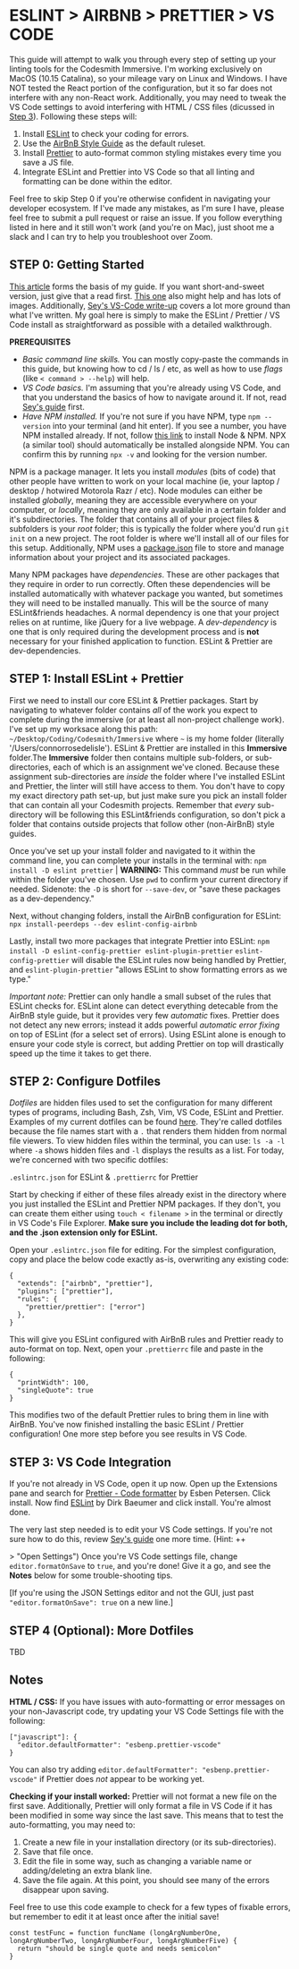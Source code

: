 # ESLINT > AIRBNB > PRETTIER > VS CODE

This guide will attempt to walk you through every step of setting up your linting tools for the Codesmith Immersive. I'm working exclusively on MacOS (10.15 Catalina), so your mileage vary on Linux and Windows. I have NOT tested the React portion of the configuration, but it so far does not interfere with any non-React work. Additionally, you may need to tweak the VS Code settings to avoid interfering with HTML / CSS files (dicussed in [Step 3](#step3)).
Following these steps will:

1. Install [ESLint](https://eslint.org/) to check your coding for errors.
2. Use the [AirBnB Style Guide](https://github.com/airbnb/javascript) as the default ruleset.
3. Install [Prettier](https://prettier.io/) to auto-format common styling mistakes every time you save a JS file.
4. Integrate ESLint and Prettier into VS Code so that all linting and formatting can be done within the editor.

Feel free to skip Step 0 if you're otherwise confident in navigating your developer ecosystem. If I've made any mistakes, as I'm sure I have, please feel free to submit a pull request or raise an issue. If you follow everything listed in here and it still won't work (and you're on Mac), just shoot me a slack and I can try to help you troubleshoot over Zoom.

## STEP 0: Getting Started

[This article](https://blog.echobind.com/integrating-prettier-eslint-airbnb-style-guide-in-vscode-47f07b5d7d6a) forms the basis of my guide. If you want short-and-sweet version, just give that a read first. [This one](https://scotch.io/tutorials/linting-and-formatting-with-eslint-in-vs-code) also might help and has lots of images. Additionally, [Sey's VS-Code write-up](https://github.com/seyitaintkim/VS-Code) covers a lot more ground than what I've written. My goal here is simply to make the ESLint / Prettier / VS Code install as straightforward as possible with a detailed walkthrough.

**PREREQUISITES**

- _Basic command line skills._ You can mostly copy-paste the commands in this guide, but knowing how to cd / ls / etc, as well as how to use _flags_ (like `< command > --help`) will help.
- _VS Code basics._ I'm assuming that you're already using VS Code, and that you understand the basics of how to navigate around it. If not, read [Sey's guide](https://github.com/seyitaintkim/VS-Code) first.
- _Have NPM installed._ If you're not sure if you have NPM, type `npm --version` into your terminal (and hit enter). If you see a number, you have NPM installed already. If not, follow [this link](https://www.npmjs.com/get-npm) to install Node & NPM. NPX (a similar tool) should automatically be installed alongside NPM. You can confirm this by running `npx -v` and looking for the version number.

NPM is a package manager. It lets you install _modules_ (bits of code) that other people have written to work on your local machine (ie, your laptop / desktop / hotwired Motorola Razr / etc). Node modules can either be installed _globally_, meaning they are accessible everywhere on your computer, or _locally_, meaning they are only available in a certain folder and it's subdirectories. The folder that contains all of your project files & subfolders is your _root_ folder; this is typically the folder where you'd run `git init` on a new project. The root folder is where we'll install all of our files for this setup. Additionally, NPM uses a [package.json](https://docs.npmjs.com/files/package.json) file to store and manage information about your project and its associated packages.

Many NPM packages have _dependencies_. These are other packages that they require in order to run correctly. Often these dependencies will be installed automatically with whatever package you wanted, but sometimes they will need to be installed manually. This will be the source of many ESLint&friends headaches. A normal dependency is one that your project relies on at runtime, like jQuery for a live webpage. A _dev-dependency_ is one that is only required during the development process and is **not** necessary for your finished application to function. ESLint & Prettier are dev-dependencies.

## STEP 1: Install ESLint + Prettier

First we need to install our core ESLint & Prettier packages. Start by navigating to whatever folder contains _all_ of the work you expect to complete during the immersive (or at least all non-project challenge work). I've set up my worksace along this path:
`~/Desktop/Coding/Codesmith/Immersive`
where `~` is my home folder (literally '/Users/connorrosedelisle'). ESLint & Prettier are installed in this **Immersive** folder.The **Immersive** folder then contains multiple sub-folders, or sub-directories, each of which is an assignment we've cloned. Because these assignment sub-directories are _inside_ the folder where I've installed ESLint and Prettier, the linter will still have access to them. You don't have to copy my exact directory path set-up, but just make sure you pick an install folder that can contain all your Codesmith projects. Remember that _every_ sub-directory will be following this ESLint&friends configuration, so don't pick a folder that contains outside projects that follow other (non-AirBnB) style guides.

Once you've set up your install folder and navigated to it within the command line, you can complete your installs in the terminal with:
`npm install -D eslint prettier` | **WARNING:** This command _must_ be run while within the folder you've chosen. Use `pwd` to confirm your current directory if needed.
Sidenote: the `-D` is short for `--save-dev`, or "save these packages as a dev-dependency."

Next, without changing folders, install the AirBnB configuration for ESLint:
`npx install-peerdeps --dev eslint-config-airbnb`

Lastly, install two more packages that integrate Prettier into ESLint:
`npm install -D eslint-config-prettier eslint-plugin-prettier`
`eslint-config-prettier` will disable the ESLint rules now being handled by Prettier, and `eslint-plugin-prettier` "allows ESLint to show formatting errors as we type."

_Important note:_ Prettier can only handle a small subset of the rules that ESLint checks for. ESLint alone can detect everything detecable from the AirBnB style guide, but it provides very few _automatic_ fixes. Prettier does not detect any new errors; instead it adds powerful _automatic error fixing_ on top of ESLint (for a select set of errors). Using ESLint alone is enough to ensure your code style is correct, but adding Prettier on top will drastically speed up the time it takes to get there.

## STEP 2: Configure Dotfiles

_Dotfiles_ are hidden files used to set the configuration for many different types of programs, including Bash, Zsh, Vim, VS Code, ESLint and Prettier. Examples of my current dotfiles can be found [here](../Dotfiles). They're called dotfiles because the file names start with a `.` that renders them hidden from normal file viewers. To view hidden files within the terminal, you can use:
`ls -a -l`
where `-a` shows hidden files and `-l` displays the results as a list. For today, we're concerned with two specific dotfiles:

`.eslintrc.json` for ESLint
&
`.prettierrc` for Prettier

Start by checking if either of these files already exist in the directory where you just installed the ESLint and Prettier NPM packages. If they don't, you can create them either using `touch < filename >` in the terminal or directly in VS Code's File Explorer. **Make sure you include the leading dot for both, and the .json extension only for ESLint.**

Open your `.eslintrc.json` file for editing. For the simplest configuration, copy and place the below code exactly as-is, overwriting any existing code:

```
{
  "extends": ["airbnb", "prettier"],
  "plugins": ["prettier"],
  "rules": {
    "prettier/prettier": ["error"]
  },
}
```

This will give you ESLint configured with AirBnB rules and Prettier ready to auto-format on top.
Next, open your `.prettierrc` file and paste in the following:

```
{
  "printWidth": 100,
  "singleQuote": true
}
```

This modifies two of the default Prettier rules to bring them in line with AirBnB. You've now finished installing the basic ESLint / Prettier configuration! One more step before you see results in VS Code.

## STEP 3: VS Code Integration

If you're not already in VS Code, open it up now. Open up the Extensions pane and search for [Prettier - Code formatter](https://marketplace.visualstudio.com/items?itemName=esbenp.prettier-vscode) by Esben Petersen. Click install.
Now find [ESLint](https://marketplace.visualstudio.com/items?itemName=dbaeumer.vscode-eslint) by Dirk Baeumer and click install. You're almost done.

The very last step needed is to edit your VS Code settings. If you're not sure how to do this, review [Sey's guide](https://github.com/seyitaintkim/VS-Code) one more time. (Hint: <ctrl>+<shft>+<p> > "Open Settings") Once you're VS Code settings file, change `editor.formatOnSave` to `true`, and you're done! Give it a go, and see the **Notes** below for some trouble-shooting tips.

[If you're using the JSON Settings editor and not the GUI, just past `"editor.formatOnSave": true` on a new line.]

## STEP 4 (Optional): More Dotfiles

TBD

## Notes

**HTML / CSS:** If you have issues with auto-formatting or error messages on your non-Javascript code, try updating your VS Code Settings file with the following:

```
["javascript"]: {
  "editor.defaultFormatter": "esbenp.prettier-vscode"
}
```

You can also try adding `editor.defaultFormatter": "esbenp.prettier-vscode"` if Prettier does _not_ appear to be working yet.

**Checking if your install worked:** Prettier will not format a new file on the first save. Additionally, Prettier will only format a file in VS Code if it has been modified in some way since the last save. This means that to test the auto-formatting, you may need to:

1. Create a new file in your installation directory (or its sub-directories).
2. Save that file once.
3. Edit the file in some way, such as changing a variable name or adding/deleting an extra blank line.
4. Save the file again. At this point, you should see many of the errors disappear upon saving.

Feel free to use this code example to check for a few types of fixable errors, but remember to edit it at least once after the initial save!

```
const testFunc = function funcName (longArgNumberOne, longArgNumberTwo, longArgNumberFour, longArgNumberFive) {
  return "should be single quote and needs semicolon"
}



```
